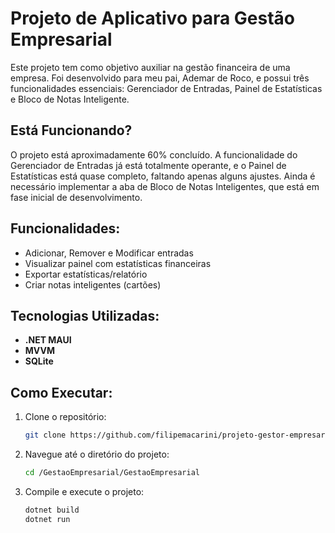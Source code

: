# Projeto de Aplicativo para Gestão Empresarial
Este projeto tem como objetivo auxiliar na gestão financeira de uma empresa. Foi desenvolvido para meu pai, Ademar de Roco, e possui três funcionalidades essenciais: Gerenciador de Entradas, Painel de Estatísticas e Bloco de Notas Inteligente.

## Está Funcionando?
O projeto está aproximadamente 60% concluído. A funcionalidade do Gerenciador de Entradas já está totalmente operante, e o Painel de Estatísticas está quase completo, faltando apenas alguns ajustes. Ainda é necessário implementar a aba de Bloco de Notas Inteligentes, que está em fase inicial de desenvolvimento.

## Funcionalidades:
- Adicionar, Remover e Modificar entradas
- Visualizar painel com estatísticas financeiras
- Exportar estatísticas/relatório
- Criar notas inteligentes (cartões)

## Tecnologias Utilizadas:
- **.NET MAUI**
- **MVVM**
- **SQLite**

## Como Executar:
1. Clone o repositório:
    ```bash
    git clone https://github.com/filipemacarini/projeto-gestor-empresarial.git
    ```
2. Navegue até o diretório do projeto:
    ```bash
    cd /GestaoEmpresarial/GestaoEmpresarial
    ```
3. Compile e execute o projeto:
    ```bash
    dotnet build
    dotnet run
    ```
